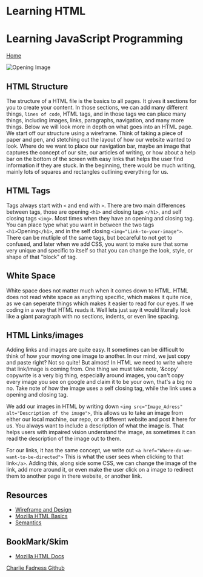 
# Learning HTML

# Learning JavaScript Programming

[Home](https://fadnesscharlie.github.io/reading-notes/102)

![Opening Image](https://cdn.pixabay.com/photo/2015/12/04/14/05/code-1076536__480.jpg)

## HTML Structure

The structure of a HTML file is the basics to all pages. It gives it sections for you to create your content. In those sections, we can add many different things, `lines of code`,
HTML tags, and in those tags we can place many things, including images, links, paragraphs, navigation, and many more things. Below we will look more in depth on what goes into an HTML page.  
We start off our structure using a wireframe. Think of taking a piece of paper and pen, and stetching out the layout of how our website wanted to look. Where do we want to place our navigation bar, maybe an image that captures the concept of our site, our articles of writing, or how about a help bar on the bottom of the screen with easy links that helps the user find information if they are stuck. In the beginning, there would be much writing, mainly lots of squares and rectangles outlining everything for us.

## HTML Tags

Tags always start with  `<` and end with `>`. There are two main differences between tags, those are opening `<h1>` and closing tags `</h1>`, and self closing tags `<img>`. Most times when they have an opening and closing tag. You can place type what you want in between the two tags `<h1>`Opening`</h1>`, and in the self closing `<img="Link-to-your-image">`. There can be mutliple of the same tags, but becareful to not get to confused, and later when we add CSS, you want to make sure that some very unique and specific to itself so that you can change the look, style, or shape of that "block" of tag.

## White Space

White space does not matter much when it comes down to HTML. HTML does not read white space as anything specific, which makes it quite nice, as we can seperate things which makes it easier to read for our eyes. If we coding in a way that HTML reads it. Well lets just say it would literally look like a giant paragraph with no sections, indents, or even line spacing.  

## HTML Links/images

Adding links and images are quite easy. It sometimes can be difficult to think of how your moving one image to another. In our mind, we just copy and paste right? Not so quite! But almost! In HTML we need to write where that link/image is coming from. One thing we must take note, '&copy' copywrite is a very big thing, especially around images, you can't copy every image you see on google and claim it to be your own, that's a big no no. Take note of how the image uses a self closing tag, while the link uses a opening and closing tag.  

We add our images in HTML by writing down `<img src="Image_Adress" alt="Description of the image">`, this allows us to take an image from either our local machine, our repo, or a different website and post it here for us. You always want to include a description of what the image is. That helps users with impaired vision understand the image, as sometimes it can read the description of the image out to them.  

For our links, it has the same concept, we write out `<a href="Where-do-we-want-to-be-directed">` This is what the user sees when clicking to that link`</a>`. Adding this, along side some CSS, we can change the image of the link, add more around it, or even make the user click on a image to redirect them to another page in there website, or another link.

## Resources

- [Wireframe and Design](https://careerfoundry.com/en/blog/ux-design/how-to-create-your-first-wireframe/)
- [Mozilla HTML Basics](https://developer.mozilla.org/en-US/docs/Learn/Getting_started_with_the_web/HTML_basics)
- [Semantics](https://developer.mozilla.org/en-US/docs/Glossary/Semantics)

## BookMark/Skim

- [Mozilla HTML Docs](https://developer.mozilla.org/en-US/docs/Web/HTML)

[Charlie Fadness Github](https://fadnesscharlie.github.io/Reading-notes/)
